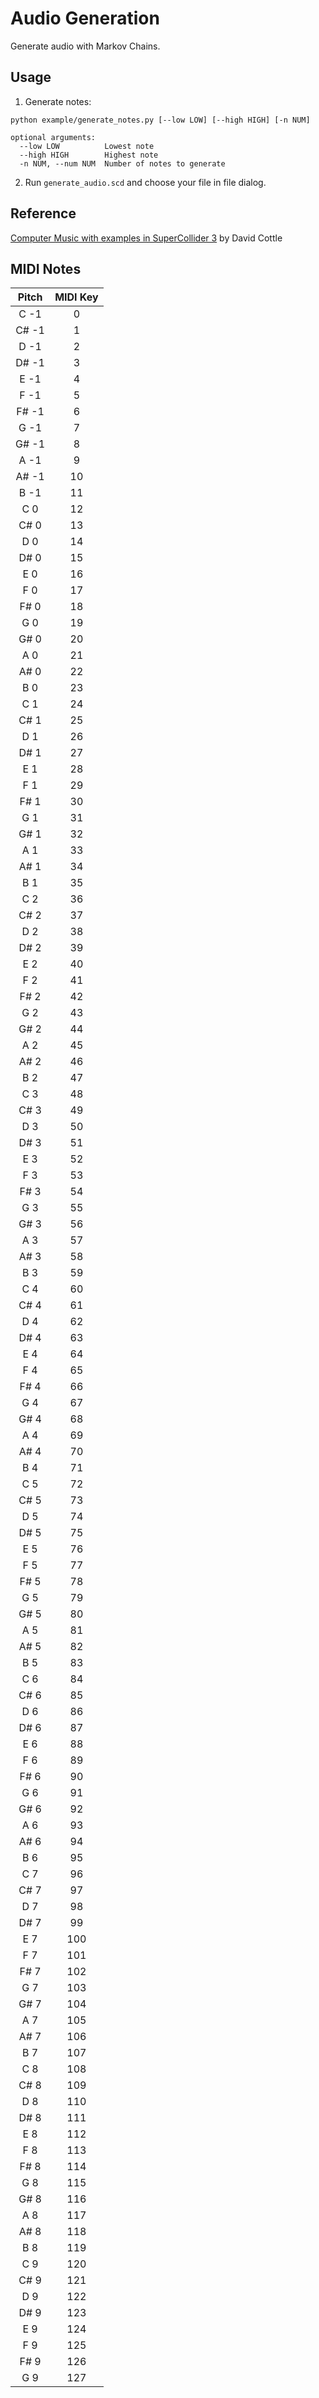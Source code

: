 # Audio Generation

Generate audio with Markov Chains.

## Usage

1. Generate notes:

```
python example/generate_notes.py [--low LOW] [--high HIGH] [-n NUM]

optional arguments:
  --low LOW          Lowest note
  --high HIGH        Highest note
  -n NUM, --num NUM  Number of notes to generate
```

2. Run `generate_audio.scd` and choose your file in file dialog.

## Reference

[Computer Music with examples in SuperCollider 3](http://rhoadley.net/courses/tech_resources/supercollider/tutorials/cottle/CMSC7105.pdf) by David Cottle

## MIDI Notes

Pitch  | MIDI Key
|:-----------:|:------------:|
C -1  | 0
C# -1  | 1
D -1  | 2
D# -1  | 3
E -1  | 4
F -1  | 5
F# -1  | 6
G -1  | 7
G# -1  | 8
A -1  | 9
A# -1  | 10
B -1  | 11
C 0  | 12
C# 0  | 13
D 0  | 14
D# 0  | 15
E 0  | 16
F 0  | 17
F# 0  | 18
G 0  | 19
G# 0  | 20
A 0  | 21
A# 0  | 22
B 0  | 23
C 1  | 24
C# 1  | 25
D 1  | 26
D# 1  | 27
E 1  | 28
F 1  | 29
F# 1  | 30
G 1  | 31
G# 1  | 32
A 1  | 33
A# 1  | 34
B 1  | 35
C 2  | 36
C# 2  | 37
D 2  | 38
D# 2  | 39
E 2  | 40
F 2  | 41
F# 2  | 42
G 2  | 43
G# 2  | 44
A 2  | 45
A# 2  | 46
B 2  | 47
C 3  | 48
C# 3  | 49
D 3  | 50
D# 3  | 51
E 3  | 52
F 3  | 53
F# 3  | 54
G 3  | 55
G# 3  | 56
A 3  | 57
A# 3  | 58
B 3  | 59
C 4  | 60
C# 4  | 61
D 4  | 62
D# 4  | 63
E 4  | 64
F 4  | 65
F# 4  | 66
G 4  | 67
G# 4  | 68
A 4  | 69
A# 4  | 70
B 4  | 71
C 5  | 72
C# 5  | 73
D 5  | 74
D# 5  | 75
E 5  | 76
F 5  | 77
F# 5  | 78
G 5  | 79
G# 5  | 80
A 5  | 81
A# 5  | 82
B 5  | 83
C 6  | 84
C# 6  | 85
D 6  | 86
D# 6  | 87
E 6  | 88
F 6  | 89
F# 6  | 90
G 6  | 91
G# 6  | 92
A 6  | 93
A# 6  | 94
B 6  | 95
C 7  | 96
C# 7  | 97
D 7  | 98
D# 7  | 99
E 7  | 100
F 7  | 101
F# 7  | 102
G 7  | 103
G# 7  | 104
A 7  | 105
A# 7  | 106
B 7  | 107
C 8  | 108
C# 8  | 109
D 8  | 110
D# 8  | 111
E 8  | 112
F 8  | 113
F# 8  | 114
G 8  | 115
G# 8  | 116
A 8  | 117
A# 8  | 118
B 8  | 119
C 9  | 120
C# 9  | 121
D 9  | 122
D# 9  | 123
E 9  | 124
F 9  | 125
F# 9  | 126
G 9  | 127